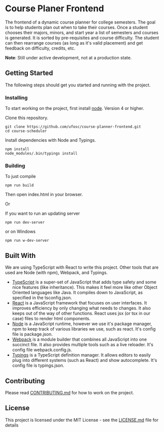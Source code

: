 # Course Planer Frontend 

The frontend of a dynamic course planner for college semesters. The goal is to help students plan out when to take their courses. Once a student chooses their majors, minors, and start year a list of semesters and courses is generated. It is sorted by pre-requisites and course difficulty. The student can then rearrange courses (as long as it's valid placement) and get feedback on difficulty, credits, etc. 

**Note**: Still under active development, not at a production state. 

## Getting Started

The following steps should get you started and running with the project. 

### Installing

To start working on the project, first install [node](https://nodejs.org/). Version 4 or higher.

Clone this repository.

```
git clone https://github.com/ufosc/course-planner-frontend.git
cd course-scheduler
```

Install dependencies with Node and Typings. 

```
npm install
node_modules/.bin/typings install
```

### Building

To just compile 

```
npm run build
```

Then open index.html in your browser. 

Or 

If you want to run an updating server 

```
npm run dev-server
```

or on Windows 

```
npm run w-dev-server
```

<!--## Deployment

**Additional steps to deploy and run the project**-->

## Built With

We are using TypeScript with React to write this project. Other tools that are used are Node (with npm), Webpack, and Typings. 

- [TypeScript](https://github.com/ufosc/resources/blob/master/resources/typescript.md) is a super-set of JavaScript that adds type safety and some nice features (like inheritance). This makes it feel more like other Object Oriented languages like Java. It compiles down to JavaScript, as specified in the tsconfig.json.
- [React](https://github.com/ufosc/resources/blob/master/resources/react.md) is a JavaScript framework that focuses on user interfaces. It improves efficiency by only changing what needs to changes. It also keeps out of the way of other functions. React uses jsx (or tsx in our case) files to render html components.
- [Node](https://nodejs.org/) is a JavaScript runtime, however we use it's package manager, npm to keep track of various libraries we use, such as react. It's config file is package.json.
- [Webpack](https://webpack.github.io/) is a module builder that combines all JavaScript into one succinct file. It also provides multiple tools such as a live reloader. It's config file webpack.config.js.
- [Typings](https://github.com/typings/typings) is a TypeScript definition manager. It allows editors to easily plug into different systems (such as React) and show autocomplete. It's config file is typings.json.

## Contributing

Please read [CONTRIBUTING.md](CONTRIBUTING.md) for how to work on the project.

## License

This project is licensed under the MIT License - see the [LICENSE.md](LICENSE) file for details
